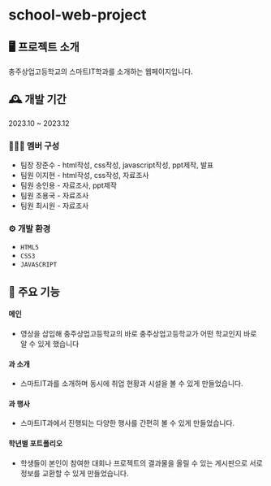# school-web-project

## 🖥 프로젝트 소개
충주상업고등학교의 스마트IT학과를 소개하는 웹페이지입니다.

## 🕰 개발 기간
2023.10 ~ 2023.12

### 🧑‍🤝‍🧑 멤버 구성
 - 팀장 장준수 - html작성, css작성, javascript작성, ppt제작, 발표
 - 팀원 이지현 - html작성, css작성, 자료조사
 - 팀원 송인용 - 자료조사, ppt제작
 - 팀원 조용국 - 자료조사
 - 팀원 최시원 - 자료조사

### ⚙ 개발 환경
 - `HTML5`
 - `CSS3`
 - `JAVASCRIPT`

## 📌 주요 기능
#### 메인
 - 영상을 삽입해 충주상업고등학교의 바로 충주상업고등학교가 어떤 학교인지 바로 알 수 있게 했습니다
#### 과 소개
 - 스마트IT과를 소개하며 동시에 취업 현황과 시설을 볼 수 있게 만들었습니다.
#### 과 행사
 - 스마트IT과에서 진행되는 다양한 행사를 간편히 볼 수 있게 만들었습니다.
#### 학년별 포트폴리오
 - 학생들이 본인이 참여한 대회나 프로젝트의 결과물을 올릴 수 있는 게시판으로 서로 정보를 교환할 수 있게 만들었습니다.
